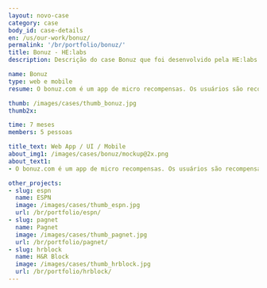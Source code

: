 ```yaml
---
layout: novo-case
category: case
body_id: case-details
en: /us/our-work/bonuz/
permalink: '/br/portfolio/bonuz/'
title: Bonuz - HE:labs
description: Descrição do case Bonuz que foi desenvolvido pela HE:labs.

name: Bonuz
type: web e mobile
resume: O bonuz.com é um app de micro recompensas. Os usuários são recompensados por interagir com suas marcas e serviços preferidos .

thumb: /images/cases/thumb_bonuz.jpg
thumb2x:

time: 7 meses
members: 5 pessoas

title_text: Web App / UI / Mobile
about_img1: /images/cases/bonuz/mockup@2x.png
about_text1:
- O bonuz.com é um app de micro recompensas. Os usuários são recompensados por interagir com suas marcas e serviços preferidos através de bônus que podem ser trocados por pacotes de dados e SMS, ligações, músicas, apps, ingressos, assinaturas de revistas, entre outros.

other_projects:
- slug: espn
  name: ESPN
  image: /images/cases/thumb_espn.jpg
  url: /br/portfolio/espn/
- slug: pagnet
  name: Pagnet
  image: /images/cases/thumb_pagnet.jpg
  url: /br/portfolio/pagnet/
- slug: hrblock
  name: H&R Block
  image: /images/cases/thumb_hrblock.jpg
  url: /br/portfolio/hrblock/
---
```

